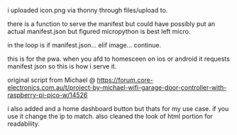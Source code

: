 i uploaded icon.png via thonny through files/upload to.

there is a function to serve the manifest but could have possibly put an actual manifest.json but figured micropython is best left micro.

in the loop is if manifest.json... elif image... continue.

this is for the pwa. when you afd to homesceen on ios or android it requests manifest json so this is how i serve it.

original script from Michael @ https://forum.core-electronics.com.au/t/project-by-michael-wifi-garage-door-controller-with-raspberry-pi-pico-w/14526



i also added and a home dashboard button but thats for my use case. if you use it change the ip to match.
also cleaned the look of html portion for readability.
